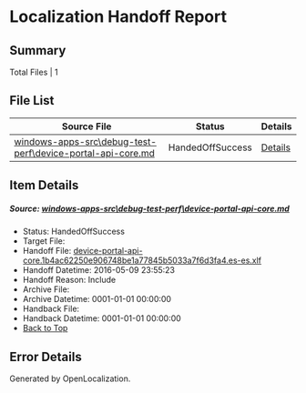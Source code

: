 # <a name='report-top'></a> Localization Handoff Report

## Summary
 Total Files | 1

## File List
 Source File | Status | Details 
 ----------- | ------ | ------- 
 [windows-apps-src\debug-test-perf\device-portal-api-core.md](https://github.com/Microsoft/windows-apps/blob/984877ae27c189ecea299bc2ba3e4ac8879220d3/windows-apps-src/debug-test-perf/device-portal-api-core.md) | HandedOffSuccess | [Details](#f79501f7852ba276d472efcaa25803a1b8af93ec1910)

## Item Details
##### <a name='f79501f7852ba276d472efcaa25803a1b8af93ec1910'></a> Source: [windows-apps-src\debug-test-perf\device-portal-api-core.md](https://github.com/Microsoft/windows-apps/blob/984877ae27c189ecea299bc2ba3e4ac8879220d3/windows-apps-src/debug-test-perf/device-portal-api-core.md)
* Status: HandedOffSuccess
* Target File: 
* Handoff File: [device-portal-api-core.1b4ac62250e906748be1a77845b5033a7f6d3fa4.es-es.xlf](https://github.com/Microsoft/WDG.handoff/blob/4f3d5c6319d8e9e36d5788a129e1ddfb0b65e711/ol-handoff/Microsoft/windows-apps.es-es/master/device-portal-api-core.1b4ac62250e906748be1a77845b5033a7f6d3fa4.es-es.xlf)
* Handoff Datetime: 2016-05-09 23:55:23
* Handoff Reason: Include
* Archive File: 
* Archive Datetime: 0001-01-01 00:00:00
* Handback File: 
* Handback Datetime: 0001-01-01 00:00:00
* [Back to Top](#report-top)


## Error Details

Generated by OpenLocalization.
